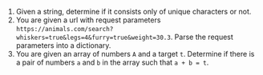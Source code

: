 1. Given a string, determine if it consists only of unique characters or not.
2. You are given a url with request parameters `https://animals.com/search?whiskers=true&legs=4&furry=true&weight=30.3`. Parse the request parameters into a dictionary.
3. You are given an array of numbers `A` and a target `t`. Determine if there is a pair of numbers `a` and `b` in the array such that `a + b = t`.

